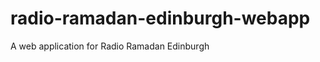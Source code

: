 radio-ramadan-edinburgh-webapp
==============================

A web application for Radio Ramadan Edinburgh
